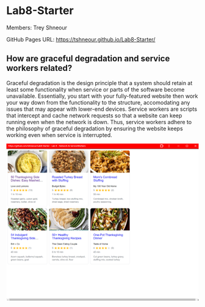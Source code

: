 # Lab8-Starter

Members: Trey Shneour

GitHub Pages URL: https://tshneour.github.io/Lab8-Starter/

## How are graceful degradation and service workers related?
Graceful degradation is the design principle that a system should retain at least some functionality when service or parts of the software become unavailable. Essentially, you start with your fully-featured website then work your way down from the functionality to the structure, accomodating any issues that may appear with lower-end devices. Service workers are scripts that intercept and cache network requests so that a website can keep running even when the network is down. Thus, service workers adhere to the philosophy of graceful degradation by ensuring the website keeps working even when service is interrupted.

![pwa](image.png)